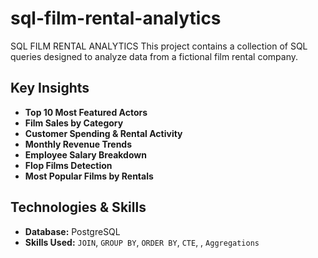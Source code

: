 # sql-film-rental-analytics
SQL FILM RENTAL ANALYTICS
This project contains a collection of SQL queries designed to analyze data from a fictional film rental company.

##  Key Insights
-  **Top 10 Most Featured Actors**  
-  **Film Sales by Category**
-  **Customer Spending & Rental Activity**
-  **Monthly Revenue Trends**
- **Employee Salary Breakdown**
- **Flop Films Detection**
- **Most Popular Films by Rentals**

##  Technologies & Skills

- **Database:** PostgreSQL  
- **Skills Used:** `JOIN`, `GROUP BY`, `ORDER BY`, `CTE`, , `Aggregations`

